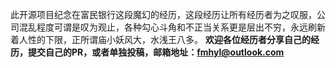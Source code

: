 此开源项目纪念在富民银行这段魔幻的经历，这段经历让所有经历者为之叹服，公司混乱程度可谓是叹为观止，各种勾心斗角和不正当关系更是层出不穷，永远刷新着人性的下限，正所谓庙小妖风大，水浅王八多。
**欢迎各位经历者分享自己的经历，提交自己的PR，或者单独投稿，邮箱地址：fmhyl@outlook.com**

